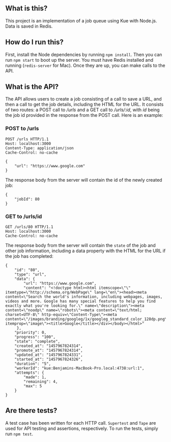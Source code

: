 ## What is this?

This project is an implementation of a job queue using Kue with Node.js. Data is saved in Redis. 

## How do I run this?

First, install the Node dependencies by running `npm install`. Then you can run `npm start` to boot up the server. You must have Redis installed and running (`redis-server` for Mac). Once they are up, you can make calls to the API.

## What is the API?

The API allows users to create a job consisting of a call to save a URL, and then a call to get the job details, including the HTML for the URL. It consists of two routes: a POST call to */urls* and a GET call to */urls/:id*, with *id* being the job id provided in the response from the POST call. Here is an example:

### POST to /urls
    POST /urls HTTP/1.1  
    Host: localhost:3000  
    Content-Type: application/json  
    Cache-Control: no-cache  

    {  
        "url": "https://www.google.com"  
    }  

The response body from the server will contain the id of the newly created job:  

    {
        "jobId": 80
    }  

### GET to /urls/id

    GET /urls/80 HTTP/1.1
    Host: localhost:3000
    Cache-Control: no-cache

The response body from the server will contain the `state` of the job and other job information, including a data property with the HTML for the URL if the job has completed:  

    {
        "id": "80",
        "type": "url",
        "data": {
            "url": "https://www.google.com",
            "content": "<!doctype html><html itemscope=\"\" itemtype=\"http://schema.org/WebPage\" lang=\"en\"><head><meta content=\"Search the world's information, including webpages, images, videos and more. Google has many special features to help you find exactly what you're looking for.\" name=\"description\"><meta content=\"noodp\" name=\"robots\"><meta content=\"text/html; charset=UTF-8\" http-equiv=\"Content-Type\"><meta content=\"/images/branding/googleg/1x/googleg_standard_color_128dp.png\" itemprop=\"image\"><title>Google</title></div></body></html>"
         },
        "priority": 0,
        "progress": "100",
        "state": "complete",
        "created_at": "1457967824314",
        "promote_at": "1457967824314",
        "updated_at": "1457967824331",
        "started_at": "1457967824326",
        "duration": "5",
        "workerId": "kue:Benjamins-MacBook-Pro.local:4738:url:1",
        "attempts": {
            "made": 1,
            "remaining": 4,
            "max": 5
        }
    }

## Are there tests?

A test case has been written for each HTTP call. `Supertest` and `Tape` are used for API testing and assertions, respectively. To run the tests, simply run `npm test`. 

